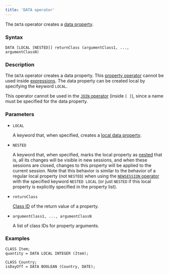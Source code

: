```yaml
---
title: 'DATA operator'
---
```


The `DATA` operator creates a [data property](Data_properties_DATA_.md).

### Syntax

    DATA [LOCAL [NESTED]] returnClass (argumentClass1, ..., argumentClassN)

### Description

The `DATA` operator creates a data property. This [property operator](Operators.md) cannot be used inside [expressions](Expression.md). The data property can be created local by specifying the keyword `LOCAL`. 

This operator cannot be used in the [`JOIN` operator](JOIN_operator.md) (inside `[ ]`), since a name must be specified for the data property.

### Parameters

- `LOCAL`

    A keyword that, when specified, creates a [local data property](Data_properties_DATA_.md#local). 

- `NESTED`

    A keyword that, when specified, marks the local property as [nested](Session_management.md#nested) that is, all its changes will be visible in new sessions, and when these sessions are closed, changes to this property will be applied to the current session. Note that this behavior is similar to the behavior of a regular local property (not `NESTED`) when using the [`NEWSESSION` operator](NEWSESSION_operator.md) with the specified keyword `NESTED LOCAL` (or just `NESTED` if this local property is explicitly specified in the property list).

- `returnClass`

    [Class ID](IDs.md#classid-broken) of the return value of a property. 

- `argumentClass1, ..., argumentClassN`

    A list of class IDs for property arguments. 

### Examples

```lsf
CLASS Item;
quantity = DATA LOCAL INTEGER (Item);

CLASS Country;
isDayOff = DATA BOOLEAN (Country, DATE);
```
